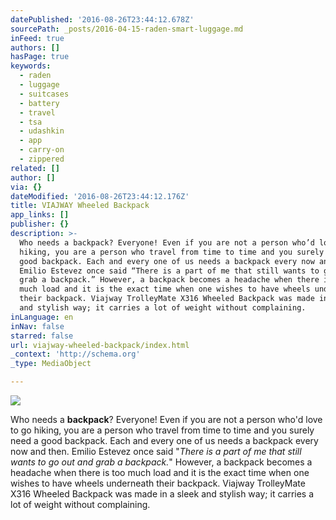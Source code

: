 ```yaml
---
datePublished: '2016-08-26T23:44:12.678Z'
sourcePath: _posts/2016-04-15-raden-smart-luggage.md
inFeed: true
authors: []
hasPage: true
keywords:
  - raden
  - luggage
  - suitcases
  - battery
  - travel
  - tsa
  - udashkin
  - app
  - carry-on
  - zippered
related: []
author: []
via: {}
dateModified: '2016-08-26T23:44:12.176Z'
title: VIAJWAY Wheeled Backpack
app_links: []
publisher: {}
description: >-
  Who needs a backpack? Everyone! Even if you are not a person who’d love to go
  hiking, you are a person who travel from time to time and you surely need a
  good backpack. Each and every one of us needs a backpack every now and then.
  Emilio Estevez once said “There is a part of me that still wants to go out and
  grab a backpack.” However, a backpack becomes a headache when there is too
  much load and it is the exact time when one wishes to have wheels underneath
  their backpack. Viajway TrolleyMate X316 Wheeled Backpack was made in a sleek
  and stylish way; it carries a lot of weight without complaining. 
inLanguage: en
inNav: false
starred: false
url: viajway-wheeled-backpack/index.html
_context: 'http://schema.org'
_type: MediaObject

---
```

![](https://the-grid-user-content.s3-us-west-2.amazonaws.com/10b84f2f-80a7-48dd-98c2-3c85eb4a6a8b.png)

Who needs a **backpack**? Everyone! Even if you are not a person who'd love to go hiking, you are a person who travel from time to time and you surely need a good backpack. Each and every one of us needs a backpack every now and then. Emilio Estevez once said "_There is a part of me that still wants to go out and grab a backpack._" However, a backpack becomes a headache when there is too much load and it is the exact time when one wishes to have wheels underneath their backpack. Viajway TrolleyMate X316 Wheeled Backpack was made in a sleek and stylish way; it carries a lot of weight without complaining.